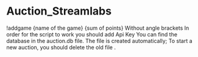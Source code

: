 # Auction_Streamlabs

!addgame {name of the game} {sum of points}
Without angle brackets
In order for the script to work you should add Api Key
You can find the database in the auction.db file. The file is created automatically; To start a new auction, you should delete the old file
.
